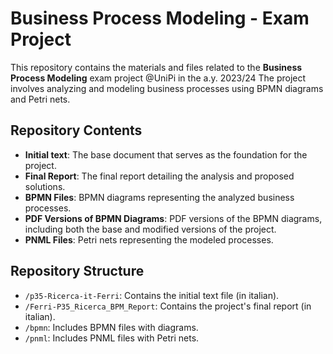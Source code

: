 # Business Process Modeling - Exam Project

This repository contains the materials and files related to the **Business Process Modeling** exam project @UniPi in the a.y. 2023/24
The project involves analyzing and modeling business processes using BPMN diagrams and Petri nets.

## Repository Contents

- **Initial text**: The base document that serves as the foundation for the project.
- **Final Report**: The final report detailing the analysis and proposed solutions.
- **BPMN Files**: BPMN diagrams representing the analyzed business processes.
- **PDF Versions of BPMN Diagrams**: PDF versions of the BPMN diagrams, including both the base and modified versions of the project.
- **PNML Files**: Petri nets representing the modeled processes.

## Repository Structure

- `/p35-Ricerca-it-Ferri`: Contains the initial text file (in italian).
- `/Ferri-P35_Ricerca_BPM_Report`: Contains the project's final report (in italian).
- `/bpmn`: Includes BPMN files with diagrams.
- `/pnml`: Includes PNML files with Petri nets.
